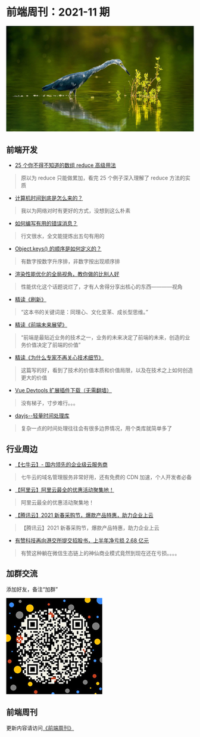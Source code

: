 # 前端周刊：2021-11 期

[![](../img/bing/20210823.png?imageMogr2/thumbnail/960x)](https://cn.bing.com/search?q=小蓝鹭)

## 前端开发

- [25 个你不得不知道的数组 reduce 高级用法](https://juejin.cn/post/6844904063729926152)

> 原以为 reduce 只能做累加，看完 25 个例子深入理解了 reduce 方法的实质

- [计算机时间到底是怎么来的？](https://mp.weixin.qq.com/s/SVokpTtlQDUYAo6oc_PGyA)

> 我以为网络对时有更好的方式，没想到这么朴素

- [如何编写有用的错误消息？](https://mp.weixin.qq.com/s/x6cgu_VT0iSLm0GarX3Wxg)

> 行文很水，全文能提炼出五句有用的

- [Object.keys() 的顺序是如何定义的？](https://zhuanlan.zhihu.com/p/389201653)

> 有数字按数字升序排，非数字按出现顺序排

- [渲染性能优化的全局视角，教你做的比别人好](https://mp.weixin.qq.com/s/lHeSXC963L7hIDKo18HR8w)

> 性能优化这个话题说烂了，才有人舍得分享出核心的东西————视角

- [精读《刷新》](https://github.com/ascoders/weekly/blob/v2/116.%E7%B2%BE%E8%AF%BB%E3%80%8A%E5%88%B7%E6%96%B0%E3%80%8B.md)

> “这本书的关键词是：同理心、文化变革、成长型思维。”

- [精读《前端未来展望》](https://github.com/ascoders/weekly/blob/v2/111.%E7%B2%BE%E8%AF%BB%E3%80%8A%E5%89%8D%E7%AB%AF%E6%9C%AA%E6%9D%A5%E5%B1%95%E6%9C%9B%E3%80%8B.md)

> “前端是最贴近业务的技术之一，业务的未来决定了前端的未来，创造的业务价值决定了前端的价值”

- [精读《为什么专家不再关心技术细节》](https://github.com/ascoders/weekly/blob/v2/103.%E7%B2%BE%E8%AF%BB%E3%80%8A%E4%B8%BA%E4%BB%80%E4%B9%88%E4%B8%93%E5%AE%B6%E4%B8%8D%E5%86%8D%E5%85%B3%E5%BF%83%E6%8A%80%E6%9C%AF%E7%BB%86%E8%8A%82%E3%80%8B.md)

> 这篇写的好，看到了技术的价值本质和价值局限，以及在技术之上如何创造更大的价值

- [Vue Devtools 扩展插件下载（无需翻墙）](https://chrome.zzzmh.cn/info?token=nhdogjmejiglipccpnnnanhbledajbpd)

> 没有梯子，寸步难行。。。

- [dayjs--轻量时间处理库](https://dayjs.gitee.io/zh-CN/)

> 复杂一点的时间处理往往会有很多边界情况，用个类库就简单多了

## 行业周边

- [【七牛云】- 国内领先的企业级云服务商](https://marketing.qiniu.com/cps/redirect?redirect_id=4&cps_key=1hfwb75ib2jbm)

> 七牛云的域名管理服务非常好用，还有免费的 CDN 加速，个人开发者必备

- [【阿里云】阿里云最全的优惠活动聚集地！](https://www.aliyun.com/activity?source=5176.11533457&userCode=y31qmczl)

> 阿里云最全的优惠活动聚集地！

- [【腾讯云】2021 新春采购节，爆款产品特惠，助力企业上云](https://curl.qcloud.com/6TLg1x6p)

> 【腾讯云】2021 新春采购节，爆款产品特惠，助力企业上云

- [有赞科技再向港交所提交招股书，上半年净亏损 2.68 亿元](https://www.36kr.com/p/1376872132244864)

> 有赞这种躺在微信生态链上的神仙商业模式竟然到现在还在亏损。。。。

## 加群交流

添加好友，备注“加群”

![refned_x](../img/a/refined-x.jpg)

## 前端周刊

更新内容请访问[《前端周刊》](https://frontend-weekly.com/)
